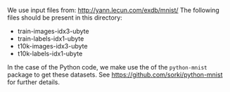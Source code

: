 We use input files from: http://yann.lecun.com/exdb/mnist/
The following files should be present in this directory:

  * train-images-idx3-ubyte
  * train-labels-idx1-ubyte
  * t10k-images-idx3-ubyte
  * t10k-labels-idx1-ubyte

In the case of the Python code, we make use the of the `python-mnist`
package to get these datasets. See https://github.com/sorki/python-mnist
for further details.
